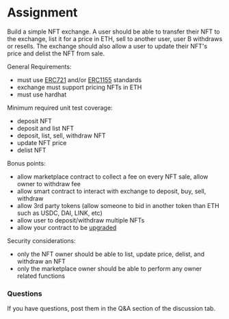 # Assignment

Build a simple NFT exchange.  A user should be able to transfer their NFT to the exchange, list it for a price in ETH, sell to another user, user B withdraws or resells.  The exchange should also allow a user to update their NFT's price and delist the NFT from sale.

General Requirements:

- must use [ERC721](https://eips.ethereum.org/EIPS/eip-721) and/or [ERC1155](https://eips.ethereum.org/EIPS/eip-1155) standards
- exchange must support pricing NFTs in ETH
- must use hardhat

Minimum required unit test coverage:

- deposit NFT
- deposit and list NFT
- deposit, list, sell, withdraw NFT
- update NFT price
- delist NFT

Bonus points:

- allow marketplace contract to collect a fee on every NFT sale, allow owner to withdraw fee
- allow smart contract to interact with exchange to deposit, buy, sell, withdraw
- allow 3rd party tokens (allow someone to bid in another token than ETH such as USDC, DAI, LINK, etc)
- allow user to deposit/withdraw multiple NFTs
- allow your contract to be [upgraded](https://docs.openzeppelin.com/contracts/4.x/upgradeable)

Security considerations:

- only the NFT owner should be able to list, update price, delist, and withdraw an NFT
- only the marketplace owner should be able to perform any owner related functions

### Questions

If you have questions, post them in the Q&A section of the discussion tab.
